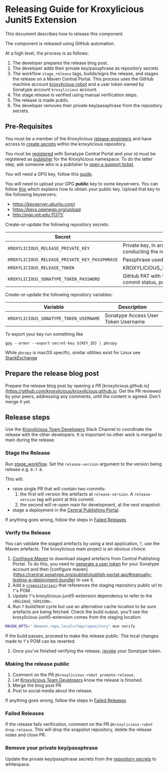 # Releasing Guide for Kroxylicious Junit5 Extension

This document describes how to release this component.

The component is released using GitHub automation.

At a high level, the process is as follows:

1. The developer prepares the release blog post.
1. The developer adds their private key/passphrase as repository secrets
1. The workflow `stage_release` tags, builds/signs the release, and stages the release on a Maven Central Portal. This process uses the GitHub machine account [kroxylicious-robot](https://github.com/kroxylicious-robot) and a user token owned by Sonatype account `kroxylicious` account.
1. The stage release is verified using manual verification steps.
1. The release is made public.
1. The developer removes their private key/passphrase from the repository secrets.

## Pre-Requisites

You must be a member of the Kroxylicious [release-engineers](https://github.com/orgs/kroxylicious/teams/release-engineers) and have access to [create 
secrets](https://github.com/kroxylicious/kroxylicious-junit5-extension/settings/secrets/actions) within the kroxylicious repository.

You must be [registered](https://central.sonatype.org/register/central-portal/) with Sonatype Central Portal  and your id must be registered as [publisher](https://central.sonatype.com/publishing/io.kroxylicious/users) for the Kroxylicious namespace. To do the latter step, ask someone who is a publisher to [open a support ticket](https://central.sonatype.org/faq/what-happened-to-issues-sonatype-org/#i-used-to-registerupdate-my-ossrh-account-at-issuessonatypeorg-what-do-i-do-now:~:text=To%20add%20a%20new%20publisher%20to%20an%20existing%20namespace%2C).

You will need a GPG key, follow this [guide](https://help.ubuntu.com/community/GnuPrivacyGuardHowto#Generating_an_OpenPGP_Key).

You will need to upload your GPG **public** key to some keyservers. You can follow [this](https://help.ubuntu.com/community/GnuPrivacyGuardHowto#Uploading_the_key_to_Ubuntu_keyserver) which explains how to obtain your public key. Upload that key to the following keyservers:
- https://keyserver.ubuntu.com/
- https://keys.openpgp.org/upload
- http://pgp.mit.edu:11371/

Create-or-update the following repository secrets:

| Secret                                        | Description                                                                                     |
|-----------------------------------------------|-------------------------------------------------------------------------------------------------|
| `KROXYLICIOUS_RELEASE_PRIVATE_KEY`            | Private key, in armor format, of the project admin conducting the release.                      |
| `KROXYLICIOUS_RELEASE_PRIVATE_KEY_PASSPHRASE` | Passphrase used to protect the private key                                                      |
| `KROXYLICIOUS_RELEASE_TOKEN`                  | KROXYLICIOUS_SONATYPE_TOKEN_PASSWORD                                                            |
| `KROXYLICIOUS_SONATYPE_TOKEN_PASSWORD`        | GitHub PAT with write permissions for content, commit status, pull-requests for this repository |

Create-or-update the following repository variables:

| Variable                               | Description                         |
|----------------------------------------|-------------------------------------|
| `KROXYLICIOUS_SONATYPE_TOKEN_USERNAME` | Sonatype Access User Token Username |

To export your key run something like
```shell
gpg --armor --export-secret-key ${KEY_ID} | pbcopy
```

While `pbcopy` is macOS specific, similar utilities exist for Linux see [StackExchange](https://superuser.com/a/288333)

## Prepare the release blog post

Prepare the release blog post by opening a PR [kroxylicious.github.io](https://github.com/kroxylicious/kroxylicious.github.io.  Get the PR
reviewed by your peers, addressing any comments, until the content is agreed.  Don't merge it yet.

## Release steps

Use the [Kroxylicious Team Developers](https://kroxylicious.slack.com/archives/C04V1K6EAKZ) Slack Channel to coordinate
the release with the other developers.  It is important no other work is merged to main during the release.

### Stage the Release

Run [stage_workflow](https://github.com/kroxylicious/kroxylicious-junit5-extension/actions/workflows/stage_release.yaml).
Set the `release-version` argument to the version being release e.g. `0.7.0`.

This will:

* raise single PR that will contain two commits:
  1. the first will version the artefacts at `release-version`.  A `release-version` tag will point at this commit.
  2. the second will re-open main for development, at the next snapshot.
* stage a deployment in the [Central Publishing Portal](https://central.sonatype.com/publishing).

If anything goes wrong, follow the steps in [Failed Releases](#failed-releases)

### Verify the Release

You can validate the staged artefacts by using a test application, `T`, use the Maven artefacts.   The kroxylicious main
project is an obvious choice.

1. [Configure Maven](https://central.sonatype.org/publish/publish-portal-api/#manually-testing-a-deployment-bundle) to download staged artefacts from Central Publishing Portal.
   To do this, you need to [generate a user token](https://central.sonatype.org/publish/publish-portal-api/#authentication-authorization) for your Sonatype account and then [configure maven]
   (https://central.sonatype.org/publish/publish-portal-api/#manually-testing-a-deployment-bundle) to use it.
1. Add a [`<repositories>`](https://maven.apache.org/pom.html#Repositories) that references the staging repository public url to `T`'s POM.
1. Update `T`'s kroxylicious-junit5-extension dependency to refer to the `<RELEASE_VERSION>`.
1. Run `T` build/test cycle but use an alternative cache location to be sure artefacts are being fetched.  Check the build output, you'll see the
   kroxylicious-junit5-extension comes from the staging location.
```bash
MAVEN_OPTS="-Dmaven.repo.local=/tmp/repository" mvn verify
```
If the build passes, proceed to make the release public.
The local changes made to `T`'s POM can be reverted.
1. Once you've finished verifying the release, [revoke](https://central.sonatype.com/account) your Sonatype token.

### Making the release public

1. Comment on the PR `@kroxylicious-robot promote-release`.
1. Let [Kroxylicious Team Developers](https://kroxylicious.slack.com/archives/C04V1K6EAKZ) know the release is finished.
1. Merge the blog post PR
1. Post to social media about the release.

If anything goes wrong, follow the steps in [Failed Releases](#failed-releases)

### Failed Releases

If the release fails verification, comment on the PR `@kroxylicious-robot drop-release`.
This will drop the snapshot repository, delete the release notes and close PR.

### Remove your private key/passphrase

Update the private key/passphrase secrets from the
[repository secrets](https://github.com/kroxylicious/kroxylicious-junit5-extension/settings/secrets/actions) to whitespace.



